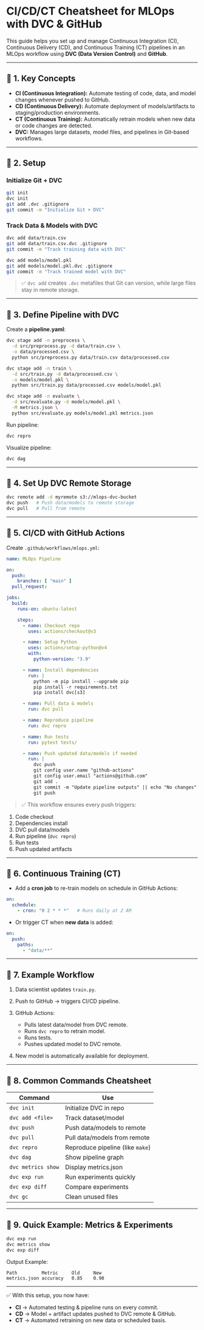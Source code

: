 
# CI/CD/CT Cheatsheet for MLOps with DVC & GitHub

This guide helps you set up and manage Continuous Integration (CI), Continuous Delivery (CD), and Continuous Training (CT) pipelines in an MLOps workflow using **DVC (Data Version Control)** and **GitHub**.

---

## 🔹 1. Key Concepts

* **CI (Continuous Integration):** Automate testing of code, data, and model changes whenever pushed to GitHub.
* **CD (Continuous Delivery):** Automate deployment of models/artifacts to staging/production environments.
* **CT (Continuous Training):** Automatically retrain models when new data or code changes are detected.
* **DVC:** Manages large datasets, model files, and pipelines in Git-based workflows.

---

## 🔹 2. Setup

### Initialize Git + DVC

```bash
git init
dvc init
git add .dvc .gitignore
git commit -m "Initialize Git + DVC"
```

### Track Data & Models with DVC

```bash
dvc add data/train.csv
git add data/train.csv.dvc .gitignore
git commit -m "Track training data with DVC"
```

```bash
dvc add models/model.pkl
git add models/model.pkl.dvc .gitignore
git commit -m "Track trained model with DVC"
```

> ✅ `dvc add` creates `.dvc` metafiles that Git can version, while large files stay in remote storage.

---

## 🔹 3. Define Pipeline with DVC

Create a **pipeline.yaml**:

```bash
dvc stage add -n preprocess \
  -d src/preprocess.py -d data/train.csv \
  -o data/processed.csv \
  python src/preprocess.py data/train.csv data/processed.csv

dvc stage add -n train \
  -d src/train.py -d data/processed.csv \
  -o models/model.pkl \
  python src/train.py data/processed.csv models/model.pkl

dvc stage add -n evaluate \
  -d src/evaluate.py -d models/model.pkl \
  -M metrics.json \
  python src/evaluate.py models/model.pkl metrics.json
```

Run pipeline:

```bash
dvc repro
```

Visualize pipeline:

```bash
dvc dag
```

---

## 🔹 4. Set Up DVC Remote Storage

```bash
dvc remote add -d myremote s3://mlops-dvc-bucket
dvc push   # Push data/models to remote storage
dvc pull   # Pull from remote
```

---

## 🔹 5. CI/CD with GitHub Actions

Create `.github/workflows/mlops.yml`:

```yaml
name: MLOps Pipeline

on:
  push:
    branches: [ "main" ]
  pull_request:

jobs:
  build:
    runs-on: ubuntu-latest

    steps:
      - name: Checkout repo
        uses: actions/checkout@v3

      - name: Setup Python
        uses: actions/setup-python@v4
        with:
          python-version: "3.9"

      - name: Install dependencies
        run: |
          python -m pip install --upgrade pip
          pip install -r requirements.txt
          pip install dvc[s3]

      - name: Pull data & models
        run: dvc pull

      - name: Reproduce pipeline
        run: dvc repro

      - name: Run tests
        run: pytest tests/

      - name: Push updated data/models if needed
        run: |
          dvc push
          git config user.name "github-actions"
          git config user.email "actions@github.com"
          git add .
          git commit -m "Update pipeline outputs" || echo "No changes"
          git push
```

> ✅ This workflow ensures every push triggers:

1. Code checkout
2. Dependencies install
3. DVC pull data/models
4. Run pipeline (`dvc repro`)
5. Run tests
6. Push updated artifacts

---

## 🔹 6. Continuous Training (CT)

* Add a **cron job** to re-train models on schedule in GitHub Actions:

```yaml
on:
  schedule:
    - cron: "0 2 * * *"   # Runs daily at 2 AM
```

* Or trigger CT when **new data** is added:

```yaml
on:
  push:
    paths:
      - "data/**"
```

---

## 🔹 7. Example Workflow

1. Data scientist updates `train.py`.
2. Push to GitHub → triggers CI/CD pipeline.
3. GitHub Actions:

   * Pulls latest data/model from DVC remote.
   * Runs `dvc repro` to retrain model.
   * Runs tests.
   * Pushes updated model to DVC remote.
4. New model is automatically available for deployment.

---

## 🔹 8. Common Commands Cheatsheet

| Command            | Use                              |
| ------------------ | -------------------------------- |
| `dvc init`         | Initialize DVC in repo           |
| `dvc add <file>`   | Track dataset/model              |
| `dvc push`         | Push data/models to remote       |
| `dvc pull`         | Pull data/models from remote     |
| `dvc repro`        | Reproduce pipeline (like `make`) |
| `dvc dag`          | Show pipeline graph              |
| `dvc metrics show` | Display metrics.json             |
| `dvc exp run`      | Run experiments quickly          |
| `dvc exp diff`     | Compare experiments              |
| `dvc gc`           | Clean unused files               |

---

## 🔹 9. Quick Example: Metrics & Experiments

```bash
dvc exp run
dvc metrics show
dvc exp diff
```

Output Example:

```
Path         Metric     Old     New
metrics.json accuracy   0.85    0.90
```

---

✅ With this setup, you now have:

* **CI** → Automated testing & pipeline runs on every commit.
* **CD** → Model + artifact updates pushed to DVC remote & GitHub.
* **CT** → Automated retraining on new data or scheduled basis.
